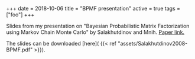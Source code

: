 +++
date = 2018-10-06
title = "BPMF presentation"
active = true
tags = ["foo"]
+++

Slides from my presentation on "Bayesian Probabilistic Matrix Factorization using Markov Chain Monte Carlo" by Salakhutdinov and Mnih. [Paper link.](https://dl.acm.org/citation.cfm?id=1390267)

The slides can be downloaded [here]( {{< ref "assets/Salakhutdinov2008-BPMF.pdf" >}}).



<object data="/assets/Salakhutdinov2008-BPMF.pdf" width="100%" type='application/pdf'/>
